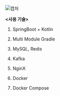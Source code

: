 ![캡처](https://github.com/leejaeeun59357/fintech/assets/149572895/d1535b70-15a0-4492-9314-a02c4854db12)



**<사용 기술>**
1. SpringBoot + Kotlin

2. Multi Module Gradle

3. MySQL, Redis

4. Kafka

5. NginX

6. Docker

7. Docker Compose
